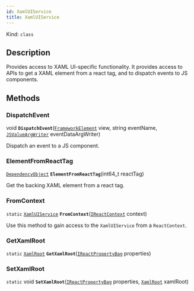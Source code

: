 ```yaml
---
id: XamlUIService
title: XamlUIService
---
```


Kind: `class`



## Description
Provides access to XAML UI-specific functionality. It provides access to APIs to get a XAML element from a react tag, and to dispatch events to JS components.



## Methods
### DispatchEvent
void **`DispatchEvent`**([`FrameworkElement`](https://docs.microsoft.com/uwp/api/Windows.UI.Xaml.FrameworkElement) view, string eventName, [`JSValueArgWriter`](JSValueArgWriter) eventDataArgWriter)

Dispatch an event to a JS component.

### ElementFromReactTag
[`DependencyObject`](https://docs.microsoft.com/uwp/api/Windows.UI.Xaml.DependencyObject) **`ElementFromReactTag`**(int64_t reactTag)

Get the backing XAML element from a react tag.

### FromContext
`static` [`XamlUIService`](XamlUIService) **`FromContext`**([`IReactContext`](IReactContext) context)

Use this method to gain access to the `XamlUIService` from a `ReactContext`.

### GetXamlRoot
`static` [`XamlRoot`](https://docs.microsoft.com/uwp/api/Windows.UI.Xaml.XamlRoot) **`GetXamlRoot`**([`IReactPropertyBag`](IReactPropertyBag) properties)



### SetXamlRoot
`static` void **`SetXamlRoot`**([`IReactPropertyBag`](IReactPropertyBag) properties, [`XamlRoot`](https://docs.microsoft.com/uwp/api/Windows.UI.Xaml.XamlRoot) xamlRoot)




